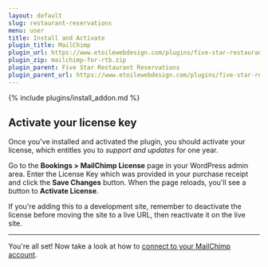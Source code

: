 ```yaml
---
layout: default
slug: restaurant-reservations
menu: user
title: Install and Activate
plugin_title: MailChimp
plugin_url: https://www.etoilewebdesign.com/plugins/five-star-restaurant-reservations/mailchimp/
plugin_zip: mailchimp-for-rtb.zip
plugin_parent: Five Star Restaurant Reservations
plugin_parent_url: https://www.etoilewebdesign.com/plugins/five-star-restaurant-reservations/
---
```

{% include plugins/install_addon.md %}

## Activate your license key

Once you've installed and activated the plugin, you should activate your license, which entitles you to *support and updates* for one year.

Go to the **Bookings > MailChimp License** page in your WordPress admin area. Enter the License Key which was provided in your purchase receipt and click the **Save Changes** button. When the page reloads, you'll see a button to **Activate License**.

If you're adding this to a development site, remember to deactivate the license before moving the site to a live URL, then reactivate it on the live site.

---

You're all set! Now take a look at how to [connect to your MailChimp account](connect).
